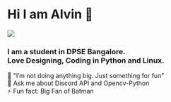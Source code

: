<h1> Hi I am Alvin 👋</h1>
<img src="https://github.com/alvinbengeorge/alvinbengeorge/blob/main/GlassSphere.png" >
<h3>I am a student in DPSE Bangalore.<br>Love Designing, Coding in Python and Linux.</h3>
🔭 "I’m not doing anything big. Just something for fun"<br>
💬 Ask me about Discord API and Opencv-Python<br>
⚡ Fun fact: Big Fan of Batman



<!--
**alvinbengeorge/alvinbengeorge** is a ✨ _special_ ✨ repository because its `README.md` (this file) appears on your GitHub profile.

Here are some ideas to get you started:

- 🔭 I’m currently working on ...
- 🌱 I’m currently learning ...
- 👯 I’m looking to collaborate on ...
- 🤔 I’m looking for help with ...
- 💬 Ask me about ...
- 📫 How to reach me: ...
- 😄 Pronouns: ...
- ⚡ Fun fact: ...
-->
